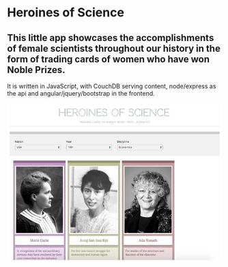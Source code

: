 # Heroines of Science
## This little app showcases the accomplishments of female scientists throughout our history in the form of trading cards of women who have won Noble Prizes.

It is written in JavaScript, with CouchDB serving content, node/express as the api and angular/jquery/bootstrap in the frontend.

![Screenshot of Current Progress](screenshots/screenshot_mar-2-16.png)